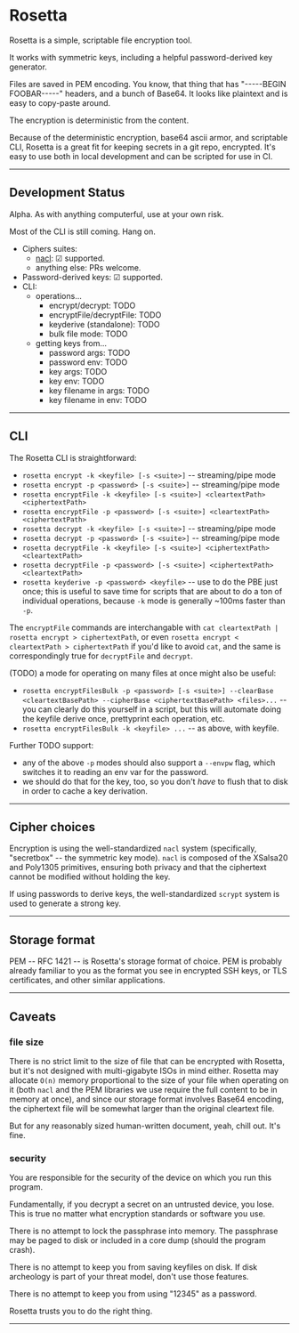 Rosetta
=======

Rosetta is a simple, scriptable file encryption tool.

It works with symmetric keys, including a helpful password-derived key generator.

Files are saved in PEM encoding.  You know, that thing that has
"-----BEGIN FOOBAR-----" headers, and a bunch of Base64.
It looks like plaintext and is easy to copy-paste around.

The encryption is deterministic from the content.

Because of the deterministic encryption, base64 ascii armor, and scriptable CLI,
Rosetta is a great fit for keeping secrets in a git repo, encrypted.
It's easy to use both in local development and can be scripted for use in CI.

---



Development Status
------------------

Alpha.  As with anything computerful, use at your own risk.

Most of the CLI is still coming.  Hang on.

- Ciphers suites:
  - [nacl](https://godoc.org/golang.org/x/crypto/nacl/secretbox): ☑ supported.
  - anything else: PRs welcome.
- Password-derived keys: ☑ supported.
- CLI:
  - operations...
    - encrypt/decrypt: TODO
    - encryptFile/decryptFile: TODO
    - keyderive (standalone): TODO
    - bulk file mode: TODO
  - getting keys from...
    - password args: TODO
	- password env: TODO
	- key args: TODO
	- key env: TODO
	- key filename in args: TODO
	- key filename in env: TODO

---



CLI
---

The Rosetta CLI is straightforward:

  - `rosetta encrypt -k <keyfile> [-s <suite>]` -- streaming/pipe mode
  - `rosetta encrypt -p <password> [-s <suite>]` -- streaming/pipe mode
  - `rosetta encryptFile -k <keyfile> [-s <suite>] <cleartextPath> <ciphertextPath>`
  - `rosetta encryptFile -p <password> [-s <suite>] <cleartextPath> <ciphertextPath>`
  - `rosetta decrypt -k <keyfile> [-s <suite>]` -- streaming/pipe mode
  - `rosetta decrypt -p <password> [-s <suite>]` -- streaming/pipe mode
  - `rosetta decryptFile -k <keyfile> [-s <suite>] <ciphertextPath> <cleartextPath>`
  - `rosetta decryptFile -p <password> [-s <suite>] <ciphertextPath> <cleartextPath>`
  - `rosetta keyderive -p <password> <keyfile>` -- use to do the PBE just once;
    this is useful to save time for scripts that are about to do a ton of
    individual operations, because `-k` mode is generally ~100ms faster than `-p`.

The `encryptFile` commands are interchangable with
`cat cleartextPath | rosetta encrypt > ciphertextPath`, or even
`rosetta encrypt < cleartextPath > ciphertextPath` if you'd like to avoid `cat`,
and the same is correspondingly true for `decryptFile` and `decrypt`.

(TODO) a mode for operating on many files at once might also be useful:

  - `rosetta encryptFilesBulk -p <password> [-s <suite>]
    --clearBase <cleartextBasePath> --cipherBase <ciphertextBasePath>
    <files>...` -- you can clearly do this yourself in a script, but
    this will automate doing the keyfile derive once, prettyprint each
    operation, etc.
  - `rosetta encryptFilesBulk -k <keyfile> ...` -- as above, with keyfile.

Further TODO support:

  - any of the above `-p` modes should also support a `--envpw` flag,
    which switches it to reading an env var for the password.
  - we should do that for the key, too, so you don't *have* to
    flush that to disk in order to cache a key derivation.

---



Cipher choices
--------------

Encryption is using the well-standardized `nacl` system (specifically,
"secretbox" -- the symmetric key mode).  `nacl` is composed of the
XSalsa20 and Poly1305 primitives, ensuring both privacy and that the
ciphertext cannot be modified without holding the key.

If using passwords to derive keys, the well-standardized `scrypt` system
is used to generate a strong key.

---



Storage format
--------------

PEM -- RFC 1421 -- is Rosetta's storage format of choice.
PEM is probably already familiar to you as the format you see in encrypted
SSH keys, or TLS certificates, and other similar applications.

---



Caveats
-------

### file size

There is no strict limit to the size of file that can be encrypted with
Rosetta, but it's not designed with multi-gigabyte ISOs in mind either.
Rosetta may allocate `O(n)` memory proportional to the size of your file
when operating on it (both `nacl` and the PEM libraries we use require
the full content to be in memory at once), and since our storage format
involves Base64 encoding, the ciphertext file will be somewhat larger
than the original cleartext file.

But for any reasonably sized human-written document, yeah, chill out.
It's fine.

### security

You are responsible for the security of the device on which you run this program.

Fundamentally, if you decrypt a secret on an untrusted device, you lose.
This is true no matter what encryption standards or software you use.

There is no attempt to lock the passphrase into memory.  The passphrase may
be paged to disk or included in a core dump (should the program crash).

There is no attempt to keep you from saving keyfiles on disk.  If disk
archeology is part of your threat model, don't use those features.

There is no attempt to keep you from using "12345" as a password.

Rosetta trusts you to do the right thing.

---
